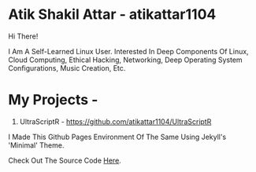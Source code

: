 # Atik Shakil Attar - atikattar1104
Hi There!

I Am A Self-Learned Linux User. Interested In Deep Components Of Linux, Cloud Computing, Ethical Hacking, Networking, Deep Operating System Configurations, Music Creation, Etc.

# My Projects - 

1. UltraScriptR - https://github.com/atikattar1104/UltraScriptR

I Made This Github Pages Environment Of The Same Using Jekyll's 'Minimal' Theme.

Check Out The Source Code [Here](https://github.com/atikattar1104/atikattar1104).
